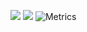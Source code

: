 ![](https://imgtu.com/i/XEQ0jf)
![](https://github-readme-stats.vercel.app/api?username=nightcrawler7&theme=dark)
![Metrics](https://metrics.lecoq.io/nightcrawler7?template=classic&base.indepth=false&config.timezone=Asia%2FShanghai)
